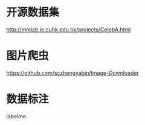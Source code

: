 

# 开源数据集
http://mmlab.ie.cuhk.edu.hk/projects/CelebA.html

# 图片爬虫
https://github.com/sczhengyabin/Image-Downloader

# 数据标注
labelme


